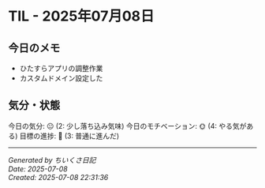 # TIL - 2025年07月08日

## 今日のメモ
 - ひたすらアプリの調整作業
 - カスタムドメイン設定した

## 気分・状態
今日の気分: 😐 (2: 少し落ち込み気味)
今日のモチベーション: 🌞 (4: やる気がある)
目標の進捗: 🌱 (3: 普通に進んだ)

---
*Generated by ちいくさ日記*  
*Date: 2025-07-08*  
*Created: 2025-07-08 22:31:36*
